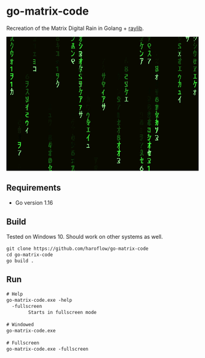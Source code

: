 # go-matrix-code
Recreation of the Matrix Digital Rain in Golang + [raylib](https://github.com/gen2brain/raylib-go).

![Preview](matrix-code-preview.gif)

## Requirements
- Go version 1.16

## Build
Tested on Windows 10. Should work on other systems as well.

```
git clone https://github.com/haroflow/go-matrix-code
cd go-matrix-code
go build .
```

## Run
```
# Help
go-matrix-code.exe -help
  -fullscreen
        Starts in fullscreen mode

# Windowed
go-matrix-code.exe

# Fullscreen
go-matrix-code.exe -fullscreen
```
